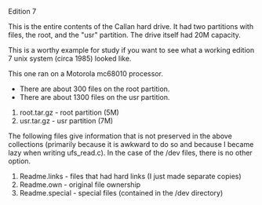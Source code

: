 Edition 7

This is the entire contents of the Callan hard drive.
It had two partitions with files, the root, and the
"usr" partition.  The drive itself had 20M capacity.

This is a worthy example for study if you want to see what
a working edition 7 unix system (circa 1985) looked like.

This one ran on a Motorola mc68010 processor.

 * There are about 300 files on the root partition.
 * There are about 1300 files on the usr partition.

1. root.tar.gz - root partition (5M)
2. usr.tar.gz - usr partition (7M)

The following files give information that is not preserved
in the above collections (primarily because it is awkward
to do so and because I became lazy when writing ufs_read.c).
In the case of the /dev files, there is no other option.

1. Readme.links - files that had hard links (I just made separate copies)
2. Readme.own - original file ownership
3. Readme.special - special files (contained in the /dev directory)
